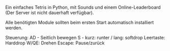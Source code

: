 Ein einfaches Tetris in Python, mit Sounds und einem Online-Leaderboard (Der Server ist nicht dauerhaft verfügbar).

Alle benötigten Module sollten beim ersten Start automatisch installiert werden.

Steuerung:
AD - Seitlich bewegen
S - kurz: runter / lang: softdrop
Leertaste: Harddrop
W/QE: Drehen
Escape: Pause/zurück
